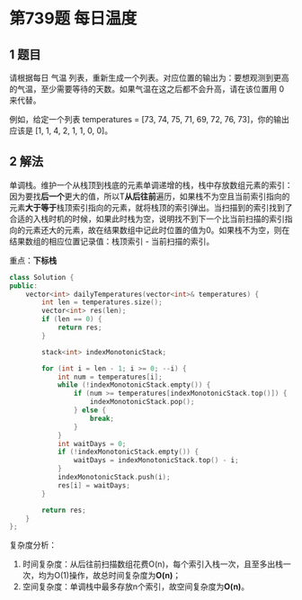 # 第739题 每日温度

## 1 题目

请根据每日 气温 列表，重新生成一个列表。对应位置的输出为：要想观测到更高的气温，至少需要等待的天数。如果气温在这之后都不会升高，请在该位置用 0 来代替。

例如，给定一个列表 temperatures = [73, 74, 75, 71, 69, 72, 76, 73]，你的输出应该是 [1, 1, 4, 2, 1, 1, 0, 0]。

## 2 解法

单调栈。维护一个从栈顶到栈底的元素单调递增的栈，栈中存放数组元素的索引：因为要找**后一个**更大的值，所以T**从后往前**遍历，如果栈不为空且当前索引指向的元素**大于等于**栈顶索引指向的元素，就将栈顶的索引弹出。当扫描到的索引找到了合适的入栈时机的时候，如果此时栈为空，说明找不到下一个比当前扫描的索引指向的元素还大的元素，故在结果数组中记此时位置的值为0。如果栈不为空，则在结果数组的相应位置记录值：栈顶索引 - 当前扫描的索引。

重点：**下标栈**

```c++
class Solution {
public:
    vector<int> dailyTemperatures(vector<int>& temperatures) {
        int len = temperatures.size();
        vector<int> res(len);
        if (len == 0) {
            return res;
        }

        stack<int> indexMonotonicStack;

        for (int i = len - 1; i >= 0; --i) {
            int num = temperatures[i];
            while (!indexMonotonicStack.empty()) {
                if (num >= temperatures[indexMonotonicStack.top()]) {
                    indexMonotonicStack.pop();
                } else {
                    break;
                }
            }
            int waitDays = 0;
            if (!indexMonotonicStack.empty()) {
                waitDays = indexMonotonicStack.top() - i;
            }
            indexMonotonicStack.push(i);
            res[i] = waitDays;
        }

        return res;
    }
};
```

复杂度分析：

1. 时间复杂度：从后往前扫描数组花费O(n)，每个索引入栈一次，且至多出栈一次，均为O(1)操作，故总时间复杂度为**O(n)**；
2. 空间复杂度：单调栈中最多存放n个索引，故空间复杂度为**O(n)**。